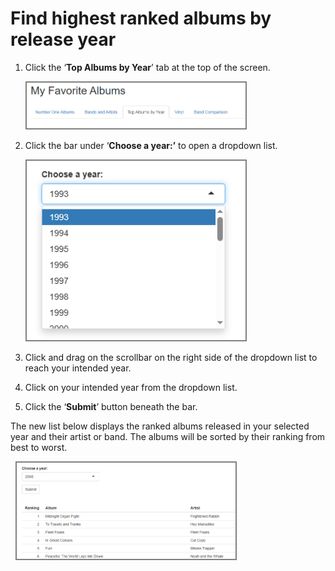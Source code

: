 # Find highest ranked albums by release year

1. Click the ‘**Top Albums by Year**’ tab at the top of the screen.

    <img src= "/images/task7.png" alt="where to click" style="border: 2px solid grey;" width="350">
2. Click the bar under ‘**Choose a year:’** to open a dropdown list.

    <img src= "/images/task8.png" alt="where to click" style="border: 2px solid grey;" width="350">
3. Click and drag on the scrollbar on the right side of the dropdown list to reach your intended year.  
     
4. Click on your intended year from the dropdown list.

5. Click the ‘**Submit**’ button beneath the bar.  
     
The new list below displays the ranked albums released in your selected year and their artist or band. The albums will be sorted by their ranking from best to worst.

&nbsp; <img src= "/images/task9.png" alt="where to click" style="border: 2px solid grey;" width="350">